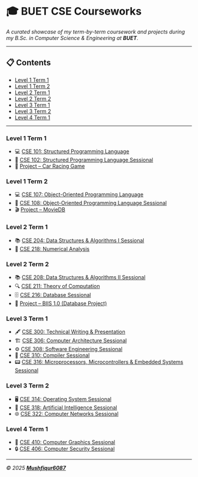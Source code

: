 # 🎓 BUET CSE Courseworks

*A curated showcase of my term-by-term coursework and projects during my B.Sc. in Computer Science & Engineering at **BUET**.*

---

## 📋 Contents
- [Level 1 Term 1](#level-1-term-1)
- [Level 1 Term 2](#level-1-term-2)
- [Level 2 Term 1](#level-2-term-1)
- [Level 2 Term 2](#level-2-term-2)
- [Level 3 Term 1](#level-3-term-1)
- [Level 3 Term 2](#level-3-term-2)
- [Level 4 Term 1](#level-4-term-1)

---

### Level 1 Term 1

- 💻 [CSE 101: Structured Programming Language](https://github.com/Mushfiqur6087/CSE101-Structured-Programming-Language)
- 📝 [CSE 102: Structured Programming Language Sessional](https://github.com/Mushfiqur6087/CSE102-Structured-Programming-Language-Sessional)
- 🚀 [Project – Car Racing Game](https://github.com/Mushfiqur6087/CSE-102-Car-Racing-Game)

### Level 1 Term 2

- 💻 [CSE 107: Object-Oriented Programming Language](https://github.com/Mushfiqur6087/CSE107-Object-Oriented-Programming-Language)
- 📝 [CSE 108: Object-Oriented Programming Language Sessional](https://github.com/Mushfiqur6087/CSE108-Object-Oriented-Programming-Language-Sessional)
- 🎬 [Project – MovieDB](https://github.com/Mushfiqur6087/MovieDB)

### Level 2 Term 1

- 📚 [CSE 204: Data Structures & Algorithms I Sessional](https://github.com/Mushfiqur6087/CSE204-Data-Structures-and-Algorithms-I-Sessional)
- 🔢 [CSE 218: Numerical Analysis](https://github.com/Mushfiqur6087/CSE-218-Numerical-Analysis)

### Level 2 Term 2

- 📚 [CSE 208: Data Structures & Algorithms II Sessional](https://github.com/Mushfiqur6087/CSE208-Data-Structures-and-Algorithms-II-Sessional)
- 🔍 [CSE 211: Theory of Computation](https://github.com/Mushfiqur6087/CSE211-Theory-of-Computation)
- 🗄️ [CSE 216: Database Sessional](https://github.com/Mushfiqur6087/CSE216-Database-Sessional)
- 💾 [Project – BIIS 1.0 (Database Project)](https://github.com/Mushfiqur6087/BIIS-1.0)

### Level 3 Term 1

- 🖋️ [CSE 300: Technical Writing & Presentation](https://github.com/Mushfiqur6087/CSE300-Technical-Writing-and-Presentation)
- 🏗️ [CSE 306: Computer Architecture Sessional](https://github.com/Mushfiqur6087/CSE306-Computer-Architecture-Sessional)
- ⚙️ [CSE 308: Software Engineering Sessional](https://github.com/Mushfiqur6087/CSE308-Software-Engineering-Sessional)
- 🔧 [CSE 310: Compiler Sessional](https://github.com/Mushfiqur6087/CSE310-Compiler-Sessional)
- 📟 [CSE 316: Microprocessors, Microcontrollers & Embedded Systems Sessional](https://github.com/Mushfiqur6087/CSE316-Microprocessors-Microcontrollers-and-Embedded-Systems-Sessional)

### Level 3 Term 2

- 🖥️ [CSE 314: Operating System Sessional](https://github.com/Mushfiqur6087/CSE314-Operating-System-Sessional)
- 🤖 [CSE 318: Artificial Intelligence Sessional](https://github.com/Mushfiqur6087/CSE318-Artificial-Intelligence-Sessional)
- 🌐 [CSE 322: Computer Networks Sessional](https://github.com/Mushfiqur6087/CSE322-Computer-Networks-Sessional)

### Level 4 Term 1

- 🎨 [CSE 410: Computer Graphics Sessional](https://github.com/Mushfiqur6087/CSE410-Computer-Graphics-Sessional)
- 🔒 [CSE 406: Computer Security Sessional](https://github.com/Mushfiqur6087/CSE406-Computer-Security-Sessional)

---

*© 2025 **[Mushfiqur6087](https://github.com/Mushfiqur6087)***
